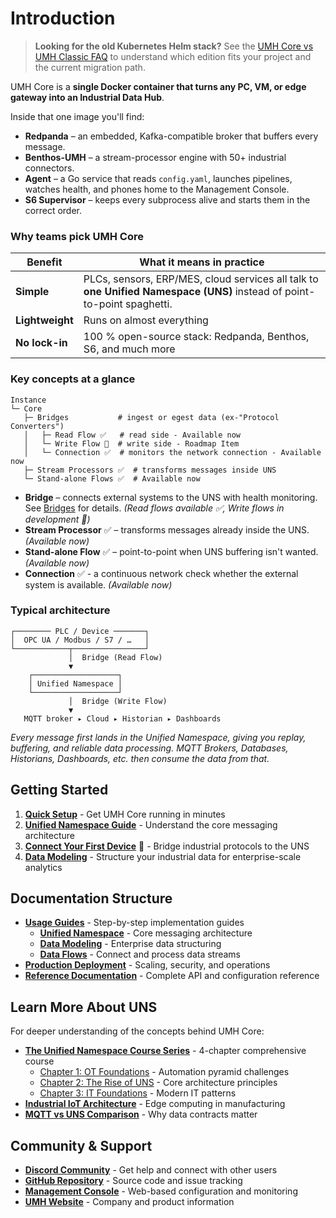 # Introduction

> **Looking for the old Kubernetes Helm stack?** See the [UMH Core vs UMH Classic FAQ](umh-core-vs-classic-faq.md) to understand which edition fits your project and the current migration path.

UMH Core is a **single Docker container that turns any PC, VM, or edge gateway into an Industrial Data Hub**.

Inside that one image you'll find:

* **Redpanda** – an embedded, Kafka-compatible broker that buffers every message.
* **Benthos-UMH** – a stream-processor engine with 50+ industrial connectors.
* **Agent** – a Go service that reads `config.yaml`, launches pipelines, watches health, and phones home to the Management Console.
* **S6 Supervisor** – keeps every subprocess alive and starts them in the correct order.

### Why teams pick UMH Core

| Benefit         | What it means in practice                                                                                               |
| --------------- | ----------------------------------------------------------------------------------------------------------------------- |
| **Simple**      | PLCs, sensors, ERP/MES, cloud services all talk to **one Unified Namespace (UNS)** instead of point-to-point spaghetti. |
| **Lightweight** | Runs on almost everything                                                                                               |
| **No lock-in**  | 100 % open-source stack: Redpanda, Benthos, S6, and much more                                                           |

### Key concepts at a glance

```
Instance
└─ Core
   ├─ Bridges           # ingest or egest data (ex-"Protocol Converters")
   │   ├─ Read Flow ✅   # read side - Available now
   │   └─ Write Flow 🚧  # write side - Roadmap Item
   │   └─ Connection ✅  # monitors the network connection - Available now
   ├─ Stream Processors ✅  # transforms messages inside UNS
   └─ Stand-alone Flows ✅  # Available now
```

* **Bridge** – connects external systems to the UNS with health monitoring. See [Bridges](usage/data-flows/bridges.md) for details. _(Read flows available ✅, Write flows in development 🚧)_
* **Stream Processor** ✅ – transforms messages already inside the UNS. _(Available now)_
* **Stand-alone Flow** ✅ – point-to-point when UNS buffering isn't wanted. _(Available now)_
* **Connection** ✅ - a continuous network check whether the external system is available. _(Available now)_

### Typical architecture

```
┌──────── PLC / Device ───────┐
│  OPC UA / Modbus / S7 / …   │
└────────────┬────────────────┘
             │  Bridge (Read Flow)
             ▼
    ┌───────────────────┐
    │ Unified Namespace │
    └───────────────────┘
             │  Bridge (Write Flow)
             ▼
   MQTT broker ▸ Cloud ▸ Historian ▸ Dashboards
```

_Every message first lands in the Unified Namespace, giving you replay, buffering, and reliable data processing. MQTT Brokers, Databases, Historians, Dashboards, etc. then consume the data from that._

## Getting Started

1. [**Quick Setup**](getting-started.md) - Get UMH Core running in minutes
2. [**Unified Namespace Guide**](usage/unified-namespace/) - Understand the core messaging architecture
3. [**Connect Your First Device**](usage/unified-namespace/producing-data.md) 🚧 - Bridge industrial protocols to the UNS
4. [**Data Modeling**](usage/data-modeling/) - Structure your industrial data for enterprise-scale analytics

## Documentation Structure

* [**Usage Guides**](usage/) - Step-by-step implementation guides
  * [**Unified Namespace**](usage/unified-namespace/) - Core messaging architecture
  * [**Data Modeling**](usage/data-modeling/) - Enterprise data structuring
  * [**Data Flows**](usage/data-flows/) - Connect and process data streams
* [**Production Deployment**](production/) - Scaling, security, and operations
* [**Reference Documentation**](reference/) - Complete API and configuration reference

## Learn More About UNS

For deeper understanding of the concepts behind UMH Core:

* [**The Unified Namespace Course Series**](https://learn.umh.app/featured/) - 4-chapter comprehensive course
  * [Chapter 1: OT Foundations](https://learn.umh.app/lesson/chapter-1-the-foundations-of-the-unified-namespace-in-operational-technology/) - Automation pyramid challenges
  * [Chapter 2: The Rise of UNS](https://learn.umh.app/lesson/chapter-2-the-rise-of-the-unified-namespace/) - Core architecture principles
  * [Chapter 3: IT Foundations](https://learn.umh.app/lesson/chapter-3-the-foundations-of-the-unified-namespace-in-information-technology/) - Modern IT patterns
* [**Industrial IoT Architecture**](https://learn.umh.app/blog/cloud-native-technologies-on-the-edge-in-manufacturing/) - Edge computing in manufacturing
* [**MQTT vs UNS Comparison**](https://learn.umh.app/blog/what-is-mqtt-why-most-mqtt-explanations-suck-and-our-attempt-to-fix-them/) - Why data contracts matter

## Community & Support

* [**Discord Community**](https://discord.gg/F9mqkZnm8U) - Get help and connect with other users
* [**GitHub Repository**](https://github.com/united-manufacturing-hub/united-manufacturing-hub) - Source code and issue tracking
* [**Management Console**](https://management.umh.app) - Web-based configuration and monitoring
* [**UMH Website**](https://www.umh.app/) - Company and product information
